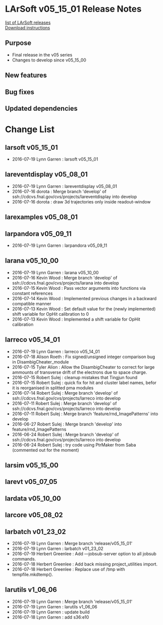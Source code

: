 # LArSoft v05_15_01 Release Notes



[list of LArSoft releases](LArSoft_release_list)  
[Download instructions](https://scisoft.fnal.gov/scisoft/bundles/larsoft/v05_15_01/larsoft-v05_15_01.html)

## Purpose

-   Final release in the v05 series
-   Changes to develop since v05_15_00

## New features

## Bug fixes

## Updated dependencies

# Change List

## larsoft v05_15_01

-   2016-07-19 Lynn Garren : larsoft v05_15_01

## lareventdisplay v05_08_01

-   2016-07-19 Lynn Garren : lareventdisplay v05_08_01
-   2016-07-16 dorota : Merge branch 'develop' of ssh://cdcvs.fnal.gov/cvs/projects/lareventdisplay into develop
-   2016-07-16 dorota : draw 3d trajectories only inside readout-window

## larexamples v05_08_01

## larpandora v05_09_11

-   2016-07-19 Lynn Garren : larpandora v05_09_11

## larana v05_10_00

-   2016-07-19 Lynn Garren : larana v05_10_00
-   2016-07-16 Kevin Wood : Merge branch 'develop' of ssh://cdcvs.fnal.gov/cvs/projects/larana into develop
-   2016-07-15 Kevin Wood : Pass vector arguments into functions via constant references
-   2016-07-14 Kevin Wood : Implemented previous changes in a backward compatible manner
-   2016-07-13 Kevin Wood : Set default value for the (newly implemented) shift variable for OpHit calibration to 0
-   2016-07-13 Kevin Wood : Implemented a shift variable for OpHit calibration

## larreco v05_14_01

-   2016-07-19 Lynn Garren : larreco v05_14_01
-   2016-07-18 Alison Roeth : Fix signed/unsigned integer comparison bug in DisambigCheater_module
-   2016-07-15 Tyler Alion : Allow the DisambigCheater to correct for large ammounts of transverse drift of the electrons due to space charge.
-   2016-07-15 Robert Sulej : cleanup mistakes that Tingjun found
-   2016-07-15 Robert Sulej : quick fix for hit and cluster label names, befor it is reorganised in splitted pma modules
-   2016-07-14 Robert Sulej : Merge branch 'develop' of ssh://cdcvs.fnal.gov/cvs/projects/larreco into develop
-   2016-07-11 Robert Sulej : Merge branch 'develop' of ssh://cdcvs.fnal.gov/cvs/projects/larreco into develop
-   2016-07-11 Robert Sulej : Merge branch 'feature/rnd_ImagePatterns' into develop
-   2016-06-27 Robert Sulej : Merge branch 'develop' into feature/rnd_ImagePatterns
-   2016-06-24 Robert Sulej : Merge branch 'develop' of ssh://cdcvs.fnal.gov/cvs/projects/larreco into develop
-   2016-06-24 Robert Sulej : try code using PtrMaker from Saba (commented out for the moment)

## larsim v05_15_00

## larevt v05_07_05

## lardata v05_10_00

## larcore v05_08_02

## larbatch v01_23_02

-   2016-07-19 Lynn Garren : Merge branch 'release/v05_15_01'
-   2016-07-19 Lynn Garren : larbatch v01_23_02
-   2016-07-19 Herbert Greenlee : Add —jobsub-server option to all jobsub commands.
-   2016-07-18 Herbert Greenlee : Add back missing project_utilities import.
-   2016-07-18 Herbert Greenlee : Replace use of /tmp with tempfile.mkdtemp().

## larutils v1_06_06

-   2016-07-19 Lynn Garren : Merge branch 'release/v05_15_01'
-   2016-07-19 Lynn Garren : larutils v1_06_06
-   2016-07-19 Lynn Garren : update build
-   2016-07-18 Lynn Garren : add s36:e10
